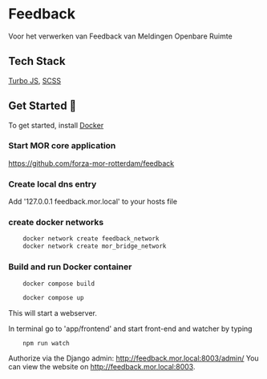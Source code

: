 
# Feedback
Voor het verwerken van Feedback van Meldingen Openbare Ruimte

## Tech Stack
[Turbo JS](https://turbo.hotwired.dev/), [SCSS](https://sass-lang.com/) 

## Get Started 🚀
To get started, install [Docker](https://www.docker.com/)

### Start MOR core application
https://github.com/forza-mor-rotterdam/feedback

### Create local dns entry
Add '127.0.0.1  feedback.mor.local' to your hosts file

### create docker networks
~~~bash
    docker network create feedback_network
    docker network create mor_bridge_network
~~~

### Build and run Docker container
~~~bash
    docker compose build

    docker compose up
~~~

This will start a webserver.

In terminal go to 'app/frontend' and start front-end and watcher by typing

~~~
    npm run watch
~~~


Authorize via the Django admin: http://feedback.mor.local:8003/admin/
You can view the website on http://feedback.mor.local:8003.
